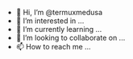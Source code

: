- 👋 Hi, I’m @termuxmedusa
- 👀 I’m interested in ...
- 🌱 I’m currently learning ...
- 💞️ I’m looking to collaborate on ...
- 📫 How to reach me ...

<!---
termuxmedusa/termuxmedusa is a ✨ special ✨ repository because its `README.md` (this file) appears on your GitHub profile.
You can click the Preview link to take a look at your changes.
--->
